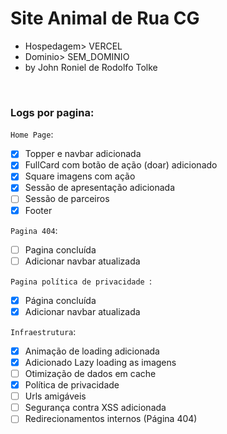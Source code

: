 # Site Animal de Rua CG
- Hospedagem> VERCEL
- Dominio> SEM_DOMINIO
- by John Roniel de Rodolfo Tolke 

<br>

 ### Logs por pagina:
 
`Home Page`:
- [x] Topper e navbar adicionada
- [x] FullCard com botão de ação (doar) adicionado
- [x] Square imagens com ação 
- [x] Sessão de apresentação adicionada
- [ ] Sessão de parceiros
- [x] Footer

`Pagina 404`:
- [ ] Pagina concluída
- [ ] Adicionar navbar atualizada

`Pagina política de privacidade `:
- [x] Página concluída
- [x] Adicionar navbar atualizada

`Infraestrutura`:
- [x] Animação de loading adicionada
- [x] Adicionado Lazy loading as imagens
- [ ] Otimização de dados em cache
- [x] Política de privacidade 
- [ ] Urls amigáveis
- [ ] Segurança contra XSS adicionada
- [ ] Redirecionamentos internos (Página 404)